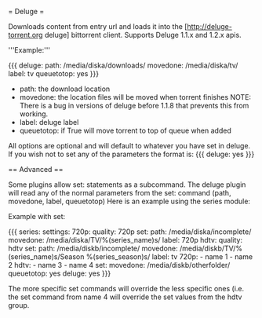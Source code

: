 = Deluge =

Downloads content from entry url and loads it into the [http://deluge-torrent.org deluge] bittorrent client.
Supports Deluge 1.1.x and 1.2.x apis.

'''Example:'''

{{{
deluge:
  path: /media/diska/downloads/
  movedone: /media/diska/tv/
  label: tv
  queuetotop: yes
}}}
 * path: the download location
 * movedone: the location files will be moved when torrent finishes NOTE: There is a bug in versions of deluge before 1.1.8 that prevents this from working.
 * label: deluge label
 * queuetotop: if True will move torrent to top of queue when added

All options are optional and will default to whatever you have set in deluge.
If you wish not to set any of the parameters the format is:
{{{
deluge: yes
}}}

== Advanced ==

Some plugins allow set: statements as a subcommand.
The deluge plugin will read any of the normal parameters from the set: command (path, movedone, label, queuetotop)
Here is an example using the series module:

Example with set:

{{{
series:
  settings:
    720p:
      quality: 720p
      set:
        path: /media/diska/incomplete/
        movedone: /media/diska/TV/%(series_name)s/
        label: 720p
    hdtv:
      quality: hdtv
      set:
        path: /media/diskb/incomplete/
        movedone: /media/diskb/TV/%(series_name)s/Season %(series_season)s/
        label: tv
  720p:
    - name 1
    - name 2
  hdtv:
    - name 3
    - name 4
        set:
          movedone: /media/diskb/otherfolder/
          queuetotop: yes
deluge: yes
}}}

The more specific set commands will override the less specific ones (i.e. the set command from name 4 will override the set values from the hdtv group.